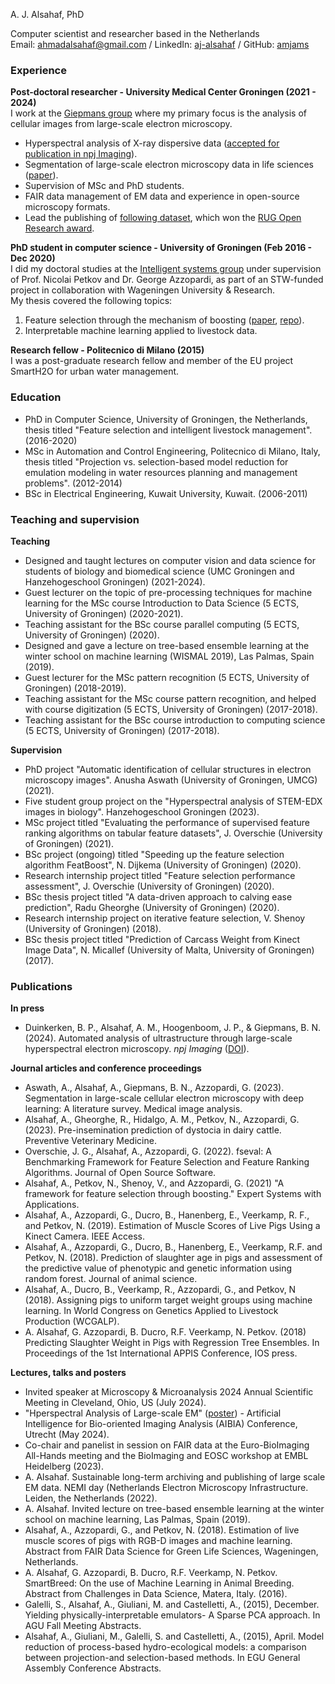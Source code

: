 A. J. Alsahaf, PhD

Computer scientist and researcher based in the Netherlands  
Email: [ahmadalsahaf@gmail.com](mailto:ahmadalsahaf@gmail.com) / LinkedIn: [aj-alsahaf](https://www.linkedin.com/in/aj-alsahaf/) / GitHub: [amjams](https://github.com/amjams/) 

### Experience

**Post-doctoral researcher - University Medical Center Groningen (2021 - 2024)**  
I work at the [Giepmans group](https://bscs.umcg.nl/en/groups/giepmans-group/) where my primary focus is the analysis of cellular images from large-scale electron microscopy.
- Hyperspectral analysis of X-ray dispersive data ([accepted for publication in npj Imaging](https://doi.org/10.21203/rs.3.rs-5144875/v1)).
- Segmentation of large-scale electron microscopy data in life sciences ([paper](https://pubmed.ncbi.nlm.nih.gov/37572414/)).
- Supervision of MSc and PhD students.
- FAIR data management of EM data and experience in open-source microscopy formats.
- Lead the publishing of [following dataset](https://doi.org/10.17867/10000168), which won the [RUG Open Research award](https://www.rug.nl/research/openscience/open-research-award/case-studies-list-2022/winners/winner-2022-fair-data-management-of-a-large-scale-electron-microscopy-database-for-type-1-diab?lang=en).

**PhD student in computer science - University of Groningen (Feb 2016 - Dec 2020)**  
I did my doctoral studies at the [Intelligent systems group](https://www.cs.rug.nl/is/) under supervision of Prof. Nicolai Petkov and Dr. George Azzopardi, as part of an STW-funded project in collaboration with Wageningen University & Research.        
My thesis covered the following topics:
  1) Feature selection through the mechanism of boosting ([paper](https://www.sciencedirect.com/science/article/pii/S0957417421012513), [repo](https://github.com/amjams/FeatBoost)).
  2) Interpretable machine learning applied to livestock data.

**Research fellow - Politecnico di Milano (2015)**  
I was a post-graduate research fellow and member of the EU project SmartH2O for urban water management.

### Education
- PhD in Computer Science, University of Groningen, the Netherlands, thesis titled "Feature selection and intelligent livestock management". (2016-2020)
- MSc in Automation and Control Engineering, Politecnico di Milano, Italy, thesis titled "Projection vs. selection-based model reduction for emulation modeling in water resources planning and management problems". (2012-2014)
- BSc in Electrical Engineering, Kuwait University, Kuwait. (2006-2011)

### Teaching and supervision

**Teaching**
- Designed and taught lectures on computer vision and data science for students of biology and biomedical science (UMC Groningen and Hanzehogeschool Groningen) (2021-2024).
- Guest lecturer on the topic of pre-processing techniques for machine learning for the MSc course Introduction to Data Science (5 ECTS, University of Groningen) (2020-2021).
- Teaching assistant for the BSc course parallel computing (5 ECTS, University of Groningen) (2020).
- Designed and gave a lecture on tree-based ensemble learning at the winter school on machine learning (WISMAL 2019), Las Palmas, Spain (2019).
- Guest lecturer for the MSc pattern recognition (5 ECTS, University of Groningen) (2018-2019).
- Teaching assistant for the MSc course pattern recognition, and helped with course digitization (5 ECTS, University of Groningen) (2017-2018).
- Teaching assistant for the BSc course introduction to computing science (5 ECTS, University of Groningen) (2017-2018).

**Supervision**
- PhD project "Automatic identification of cellular structures in electron microscopy images". Anusha Aswath (University of Groningen, UMCG) (2021).
- Five student group project on the "Hyperspectral analysis of STEM-EDX images in biology". Hanzehogeschool Groningen (2023).
- MSc project titled "Evaluating the performance of supervised feature ranking algorithms on tabular feature datasets", J. Overschie (University of Groningen) (2021).
- BSc project (ongoing) titled "Speeding up the feature selection algorithm FeatBoost", N. Dijkema (University of Groningen) (2020).
- Research internship project titled "Feature selection performance assessment", J. Overschie (University of Groningen) (2020).
- BSc thesis project titled "A data-driven approach to calving ease prediction", Radu Gheorghe (University of Groningen) (2020).
- Research internship project on iterative feature selection, V. Shenoy (University of Groningen) (2018).
- BSc thesis project titled "Prediction of Carcass Weight from Kinect Image Data", N. Micallef (University of Malta, University of Groningen) (2017).

### Publications

**In press**
- Duinkerken, B. P., Alsahaf, A. M., Hoogenboom, J. P., & Giepmans, B. N. (2024). Automated analysis of ultrastructure through large-scale hyperspectral electron microscopy. _npj Imaging_ ([DOI](https://doi.org/10.21203/rs.3.rs-5144875/v1)).

**Journal articles and conference proceedings**
- Aswath, A., Alsahaf, A., Giepmans, B. N., Azzopardi, G. (2023). Segmentation in large-scale cellular electron microscopy with deep learning: A literature survey. Medical image analysis.
- Alsahaf, A., Gheorghe, R., Hidalgo, A. M., Petkov, N., Azzopardi, G. (2023). Pre-insemination prediction of dystocia in dairy cattle. Preventive Veterinary Medicine.
- Overschie, J. G., Alsahaf, A., Azzopardi, G. (2022). fseval: A Benchmarking Framework for Feature Selection and Feature Ranking Algorithms. Journal of Open Source Software.
- Alsahaf, A., Petkov, N., Shenoy, V., and Azzopardi, G. (2021) "A framework for feature selection through boosting." Expert Systems with Applications.
- Alsahaf, A., Azzopardi, G., Ducro, B., Hanenberg, E., Veerkamp, R. F., and Petkov, N. (2019). Estimation of Muscle Scores of Live Pigs Using a Kinect Camera. IEEE Access.
- Alsahaf, A., Azzopardi, G., Ducro, B., Hanenberg, E., Veerkamp, R.F. and Petkov, N. (2018). Prediction of slaughter age in pigs and assessment of the predictive value of phenotypic and genetic information using random forest. Journal of animal science.
- Alsahaf, A., Ducro, B., Veerkamp, R., Azzopardi, G., and Petkov, N (2018). Assigning pigs to uniform target weight groups using machine learning. In World Congress on Genetics Applied to Livestock Production (WCGALP).
- A. Alsahaf, G. Azzopardi, B. Ducro, R.F. Veerkamp, N. Petkov. (2018) Predicting Slaughter Weight in Pigs with Regression Tree Ensembles. In Proceedings of the 1st International APPIS Conference, IOS press.

**Lectures, talks and posters**
- Invited speaker at Microscopy & Microanalysis 2024 Annual Scientific Meeting in Cleveland, Ohio, US (July 2024).
- "Hperspectral Analysis of Large-scale EM" ([poster](https://www.amjams.net/blog/aibia-conference-poster-utrecht-may-2024)) -  Artificial Intelligence for Bio-oriented Imaging Analysis  (AIBIA) Conference, Utrecht (May 2024).
- Co-chair and panelist in session on FAIR data at the Euro-BioImaging All-Hands meeting and the BioImaging and EOSC workshop at EMBL Heidelberg (2023).
- A. Alsahaf. Sustainable long-term archiving and publishing of large scale EM data. NEMI day (Netherlands Electron Microscopy Infrastructure. Leiden, the Netherlands (2022).
- A. Alsahaf. Invited lecture on tree-based ensemble learning at the winter school on machine learning, Las Palmas, Spain (2019).
- Alsahaf, A., Azzopardi, G., and Petkov, N. (2018). Estimation of live muscle scores of pigs with RGB-D images and machine learning. Abstract from FAIR Data Science for Green Life Sciences, Wageningen, Netherlands.
- A. Alsahaf, G. Azzopardi, B. Ducro, R.F. Veerkamp, N. Petkov. SmartBreed: On the use of Machine Learning in Animal Breeding. Abstract from Challenges in Data Science, Matera, Italy. (2016).
- Galelli, S., Alsahaf, A., Giuliani, M. and Castelletti, A., (2015), December. Yielding physically-interpretable emulators- A Sparse PCA approach. In AGU Fall Meeting Abstracts.
- Alsahaf, A., Giuliani, M., Galelli, S. and Castelletti, A., (2015), April. Model reduction of process-based hydro-ecological models: a comparison between projection-and selection-based methods. In EGU General Assembly Conference Abstracts.
